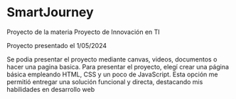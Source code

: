 # SmartJourney
Proyecto de la materia Proyecto de Innovación en TI

Proyecto presentado el 1/05/2024

Se podia presentar el proyecto mediante canvas, videos, documentos o hacer una pagina basica. Para presentar el proyecto, elegí crear una página básica empleando HTML, CSS y un poco de JavaScript. Esta opción me permitió entregar una solución funcional y directa, destacando mis habilidades en desarrollo web
